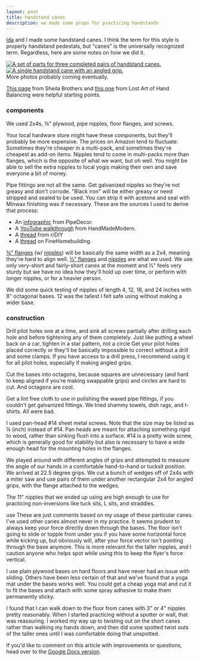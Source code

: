 ```yaml
---
layout: post
title: handstand canes
description: we made some props for practicing handstands
---
```


[Ida](http://idamayer.com) and I made some handstand canes. I think the term for this style is properly handstand pedestals, but "canes" is the universally recognized term. Regardless, here are some notes on how we did it.

<div class="img_row">
  <a target="_blank" href="{{- site.baseurl -}}/img/cane-parts.jpg">
    <img class="col half" src="{{- site.baseurl -}}/img/thumbs/cane-parts.jpg" alt="A set of parts for three completed pairs of handstand canes." title="The completed components for three sets of handstand canes."/>
  </a>
  <a target="_blank" href="{{- site.baseurl -}}/img/cane-angled.jpg">
    <img class="col half" src="{{- site.baseurl -}}/img/thumbs/cane-angled.jpg" alt="A single handstand cane with an angled grip." title="A handstand pedestal with an angled grip."/>
  </a>
</div>
<div class="col three caption">
  More photos probably coming eventually.
</div>

[This page](https://sheilabrothers.wordpress.com/2012/02/26/how-to-build-handstand-blocks-for-gymnasts/) from Sheila Brothers and [this one](https://lostartofhandbalancing.com/hand-balancing-stands-and-canes/) from Lost Art of Hand Balancing were helpful starting points.

### components
We used 2x4s, ¾" plywood, pipe nipples, floor flanges, and screws.

Your local hardware store might have these components, but they'll probably be more expensive. The prices on Amazon tend to fluctuate. Sometimes they're cheaper in a multi-pack, and sometimes they're cheapest as add-on items. Nipples tend to come in multi-packs more than flanges, which is the opposite of what we want, but oh well. You might be able to sell the extra nipples to local yogis making their own and save everyone a bit of money.

Pipe fittings are not all the same. Get galvanized nipples so they're not greasy and don't corrode. "Black iron" will be either greasy or need stripped and sealed to be used. You can strip it with acetone and seal with Minwax finishing wax if necessary. These are the sources I used to derive that process:

* An [infographic](http://pipe-decor.com/wp-content/uploads/PDcleanseal-1024x576.jpg) from PipeDecor.
* A [YouTube walkthrough](https://www.youtube.com/watch?v=7bReWtdBtkA) from HandMadeModern.
* A [thread](https://www.reddit.com/r/DIY/comments/3ega90/just_need_some_advice_on_cleaning_black_pipe_for/) from r/DIY
* A [thread](https://www.finehomebuilding.com/forum/what-is-black-pipe) on FineHomebuilding.

[¾" flanges](http://amazon.com/gp/product/B01K3O3V5I) (w/ [nipples](http://amazon.com/gp/product/B016Y8HUKO)) will be basically the same width as a 2x4, meaning they're hard to align well. [½" flanges](http://amazon.com/dp/B01K3O3VBW) and [nipples](http://amazon.com/Everflow-Supplies-NPGL1230-Galvanized-Diameter/dp/B016Y8GME4) are what we used. We use only very-short and fairly-short canes at the moment and ½" feels very sturdy but we have no idea how they'll hold up over time, or perform with longer nipples, or for a heavier person.

We did some quick testing of nipples of length 4, 12, 18, and 24 inches with 8" octagonal bases. 12 was the tallest I felt safe using without making a wider base.

### construction
Drill pilot holes one at a time, and sink all screws partially after drilling each hole and before tightening any of them completely. Just like putting a wheel back on a car, tighten in a star pattern, not a circle Get your pilot holes placed correctly or they'll be basically impossible to correct without a drill and some clamps. If you have access to a drill press, I recommend using it for all pilot holes, especially if making angled grips.

Cut the bases into octagons, because squares are unnecessary (and hard to keep aligned if you're making swappable grips) and circles are hard to cut. And octagons are cool.

Get a lint free cloth to use in polishing the waxed pipe fittings, if you couldn't get galvanized fittings. We tried shammy towels, dish rags, and t-shirts. All were bad.

I used pan-head #14 sheet metal screws. Note that the size may be listed as ¼ (inch) instead of #14. Pan heads are meant for attaching something rigid to wood, rather than sinking flush into a surface. #14 is a pretty wide screw, which is generally good for stability but also is necessary to have a wide enough head for the mounting holes in the flanges.

We played around with different angles of grips and attempted to measure the angle of our hands in a comfortable hand-to-hand or tucksit position. We arrived at 22.5 degree grips. We cut a bunch of wedges off of 2x4s with a miter saw and use pairs of them under another rectangular 2x4 for angled grips, with the flange attached to the wedges.

The 11" nipples that we ended up using are high enough to use for practicing non-inversions like tuck sits, L sits, and straddles.

use
These are just comments based on my usage of these particular canes. I've used other canes almost never in my practice. It seems prudent to always keep your force directly down through the bases. The floor isn't going to slide or topple from under you if you have some horizontal force while kicking up, but obviously will, after your force vector isn't pointing through the base anymore. This is more relevant for the taller nipples, and I caution anyone who helps spot while using this to keep the flyer's force vertical.

I use plain plywood bases on hard floors and have never had an issue with sliding. Others have been less certain of that and we've found that a yoga mat under the bases works well. You could get a cheap yoga mat and cut it to fit the bases and attach with some spray adhesive to make them permanently sticky.

I found that I can walk down to the floor from canes with 3" or 4" nipples pretty reasonably. When I started practicing without a spotter or wall, that was reassuring. I worked my way up to twisting out on the short canes rather than walking my hands down, and then did some spotted twist outs of the taller ones until I was comfortable doing that unspotted.

If you'd like to comment on this article with improvements or questions, head over to the [Google Docs version](https://docs.google.com/document/d/1Z7dh1yRIxg3Mp0-MqpwWY-vU0T45RyWhihahlAwJz3A/edit).
